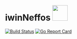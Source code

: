 # iwinNeffos <img style="width:50px" src="https://dev.iwin.ir/assets/img/logo_w.svg" />

[![Build Status](https://travis-ci.org/majidbigdeli/iwinNeffos.svg?branch=master)](https://travis-ci.org/majidbigdeli/iwinNeffos)
[![Go Report Card](https://goreportcard.com/badge/github.com/majidbigdeli/iwinNeffos)](https://goreportcard.com/report/github.com/majidbigdeli/iwinNeffos)

